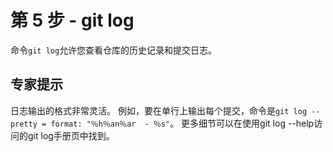 # 第 5 步 - git log
命令`git log`允许您查看仓库的历史记录和提交日志。

## 专家提示
日志输出的格式非常灵活。 例如，要在单行上输出每个提交，命令是`git log --pretty = format: "％h％an％ar  - ％s"`。 更多细节可以在使用git log --help访问的git log手册页中找到。
